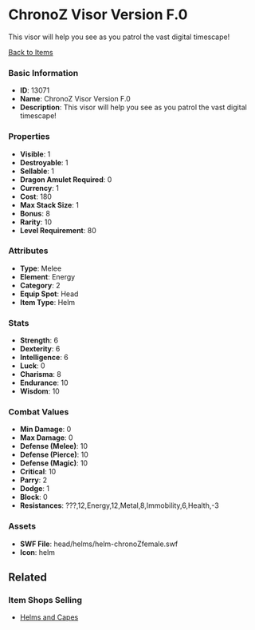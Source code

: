 # ChronoZ Visor Version F.0

This visor will help you see as you patrol the vast digital timescape!

[Back to Items](../items.md)

### Basic Information

- **ID**: 13071
- **Name**: ChronoZ Visor Version F.0
- **Description**: This visor will help you see as you patrol the vast digital timescape!

### Properties

- **Visible**: 1
- **Destroyable**: 1
- **Sellable**: 1
- **Dragon Amulet Required**: 0
- **Currency**: 1
- **Cost**: 180
- **Max Stack Size**: 1
- **Bonus**: 8
- **Rarity**: 10
- **Level Requirement**: 80

### Attributes

- **Type**: Melee
- **Element**: Energy
- **Category**: 2
- **Equip Spot**: Head
- **Item Type**: Helm

### Stats

- **Strength**: 6
- **Dexterity**: 6
- **Intelligence**: 6
- **Luck**: 0
- **Charisma**: 8
- **Endurance**: 10
- **Wisdom**: 10

### Combat Values

- **Min Damage**: 0
- **Max Damage**: 0
- **Defense (Melee)**: 10
- **Defense (Pierce)**: 10
- **Defense (Magic)**: 10
- **Critical**: 10
- **Parry**: 2
- **Dodge**: 1
- **Block**: 0
- **Resistances**: ???,12,Energy,12,Metal,8,Immobility,6,Health,-3

### Assets

- **SWF File**: head/helms/helm-chronoZfemale.swf
- **Icon**: helm

## Related

### Item Shops Selling

- [Helms and Capes](../item-shops/43-helms-and-capes.md)

